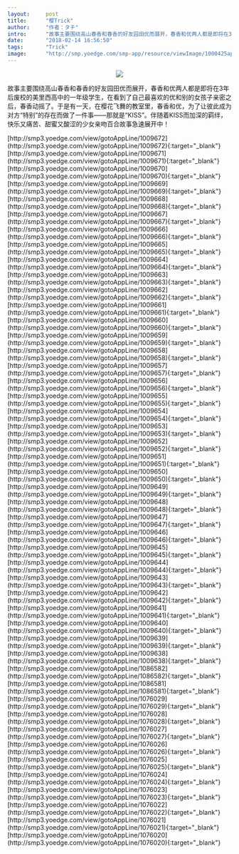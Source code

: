 ```yaml
---
layout:     post
title:      "樱Trick"
author:     "作者：タチ"
intro:      "故事主要围绕高山春香和春香的好友园田优而展开，春香和优两人都是即将在3年后废校的美里西高中的一年级学生，在看到了自己最喜欢的优和别的女孩子亲密之后，春香动摇了。于是有一天，在樱花飞舞的教室里，春香和优，为了让彼此成为对方“特别”的存在而做了一件事——那就是“KISS”。伴随着KISS而加深的羁绊，快乐又痛苦、甜蜜又酸涩的少女亲吻百合故事急速展开中！"
date:       "2018-02-14 16:56:50"
tags:       "Trick"
image:      "http://smp.yoedge.com/smp-app/resource/viewImage/1000425appline.png"
---
```

<div style="text-align: center">
<p><img src="http://smp.yoedge.com/smp-app/resource/viewImage/1000425appline.png"/></p>
</div>
<p class="post-meta">
<span>故事主要围绕高山春香和春香的好友园田优而展开，春香和优两人都是即将在3年后废校的美里西高中的一年级学生，在看到了自己最喜欢的优和别的女孩子亲密之后，春香动摇了。于是有一天，在樱花飞舞的教室里，春香和优，为了让彼此成为对方“特别”的存在而做了一件事——那就是“KISS”。伴随着KISS而加深的羁绊，快乐又痛苦、甜蜜又酸涩的少女亲吻百合故事急速展开中！</span>
</p>
[http://smp3.yoedge.com/view/gotoAppLine/1009672](http://smp3.yoedge.com/view/gotoAppLine/1009672){:target="_blank"}
[http://smp3.yoedge.com/view/gotoAppLine/1009671](http://smp3.yoedge.com/view/gotoAppLine/1009671){:target="_blank"}
[http://smp3.yoedge.com/view/gotoAppLine/1009670](http://smp3.yoedge.com/view/gotoAppLine/1009670){:target="_blank"}
[http://smp3.yoedge.com/view/gotoAppLine/1009669](http://smp3.yoedge.com/view/gotoAppLine/1009669){:target="_blank"}
[http://smp3.yoedge.com/view/gotoAppLine/1009668](http://smp3.yoedge.com/view/gotoAppLine/1009668){:target="_blank"}
[http://smp3.yoedge.com/view/gotoAppLine/1009667](http://smp3.yoedge.com/view/gotoAppLine/1009667){:target="_blank"}
[http://smp3.yoedge.com/view/gotoAppLine/1009666](http://smp3.yoedge.com/view/gotoAppLine/1009666){:target="_blank"}
[http://smp3.yoedge.com/view/gotoAppLine/1009665](http://smp3.yoedge.com/view/gotoAppLine/1009665){:target="_blank"}
[http://smp3.yoedge.com/view/gotoAppLine/1009664](http://smp3.yoedge.com/view/gotoAppLine/1009664){:target="_blank"}
[http://smp3.yoedge.com/view/gotoAppLine/1009663](http://smp3.yoedge.com/view/gotoAppLine/1009663){:target="_blank"}
[http://smp3.yoedge.com/view/gotoAppLine/1009662](http://smp3.yoedge.com/view/gotoAppLine/1009662){:target="_blank"}
[http://smp3.yoedge.com/view/gotoAppLine/1009661](http://smp3.yoedge.com/view/gotoAppLine/1009661){:target="_blank"}
[http://smp3.yoedge.com/view/gotoAppLine/1009660](http://smp3.yoedge.com/view/gotoAppLine/1009660){:target="_blank"}
[http://smp3.yoedge.com/view/gotoAppLine/1009659](http://smp3.yoedge.com/view/gotoAppLine/1009659){:target="_blank"}
[http://smp3.yoedge.com/view/gotoAppLine/1009658](http://smp3.yoedge.com/view/gotoAppLine/1009658){:target="_blank"}
[http://smp3.yoedge.com/view/gotoAppLine/1009657](http://smp3.yoedge.com/view/gotoAppLine/1009657){:target="_blank"}
[http://smp3.yoedge.com/view/gotoAppLine/1009656](http://smp3.yoedge.com/view/gotoAppLine/1009656){:target="_blank"}
[http://smp3.yoedge.com/view/gotoAppLine/1009655](http://smp3.yoedge.com/view/gotoAppLine/1009655){:target="_blank"}
[http://smp3.yoedge.com/view/gotoAppLine/1009654](http://smp3.yoedge.com/view/gotoAppLine/1009654){:target="_blank"}
[http://smp3.yoedge.com/view/gotoAppLine/1009653](http://smp3.yoedge.com/view/gotoAppLine/1009653){:target="_blank"}
[http://smp3.yoedge.com/view/gotoAppLine/1009652](http://smp3.yoedge.com/view/gotoAppLine/1009652){:target="_blank"}
[http://smp3.yoedge.com/view/gotoAppLine/1009651](http://smp3.yoedge.com/view/gotoAppLine/1009651){:target="_blank"}
[http://smp3.yoedge.com/view/gotoAppLine/1009650](http://smp3.yoedge.com/view/gotoAppLine/1009650){:target="_blank"}
[http://smp3.yoedge.com/view/gotoAppLine/1009649](http://smp3.yoedge.com/view/gotoAppLine/1009649){:target="_blank"}
[http://smp3.yoedge.com/view/gotoAppLine/1009648](http://smp3.yoedge.com/view/gotoAppLine/1009648){:target="_blank"}
[http://smp3.yoedge.com/view/gotoAppLine/1009647](http://smp3.yoedge.com/view/gotoAppLine/1009647){:target="_blank"}
[http://smp3.yoedge.com/view/gotoAppLine/1009646](http://smp3.yoedge.com/view/gotoAppLine/1009646){:target="_blank"}
[http://smp3.yoedge.com/view/gotoAppLine/1009645](http://smp3.yoedge.com/view/gotoAppLine/1009645){:target="_blank"}
[http://smp3.yoedge.com/view/gotoAppLine/1009644](http://smp3.yoedge.com/view/gotoAppLine/1009644){:target="_blank"}
[http://smp3.yoedge.com/view/gotoAppLine/1009643](http://smp3.yoedge.com/view/gotoAppLine/1009643){:target="_blank"}
[http://smp3.yoedge.com/view/gotoAppLine/1009642](http://smp3.yoedge.com/view/gotoAppLine/1009642){:target="_blank"}
[http://smp3.yoedge.com/view/gotoAppLine/1009641](http://smp3.yoedge.com/view/gotoAppLine/1009641){:target="_blank"}
[http://smp3.yoedge.com/view/gotoAppLine/1009640](http://smp3.yoedge.com/view/gotoAppLine/1009640){:target="_blank"}
[http://smp3.yoedge.com/view/gotoAppLine/1009639](http://smp3.yoedge.com/view/gotoAppLine/1009639){:target="_blank"}
[http://smp3.yoedge.com/view/gotoAppLine/1009638](http://smp3.yoedge.com/view/gotoAppLine/1009638){:target="_blank"}
[http://smp3.yoedge.com/view/gotoAppLine/1086582](http://smp3.yoedge.com/view/gotoAppLine/1086582){:target="_blank"}
[http://smp3.yoedge.com/view/gotoAppLine/1086581](http://smp3.yoedge.com/view/gotoAppLine/1086581){:target="_blank"}
[http://smp3.yoedge.com/view/gotoAppLine/1076029](http://smp3.yoedge.com/view/gotoAppLine/1076029){:target="_blank"}
[http://smp3.yoedge.com/view/gotoAppLine/1076028](http://smp3.yoedge.com/view/gotoAppLine/1076028){:target="_blank"}
[http://smp3.yoedge.com/view/gotoAppLine/1076027](http://smp3.yoedge.com/view/gotoAppLine/1076027){:target="_blank"}
[http://smp3.yoedge.com/view/gotoAppLine/1076026](http://smp3.yoedge.com/view/gotoAppLine/1076026){:target="_blank"}
[http://smp3.yoedge.com/view/gotoAppLine/1076025](http://smp3.yoedge.com/view/gotoAppLine/1076025){:target="_blank"}
[http://smp3.yoedge.com/view/gotoAppLine/1076024](http://smp3.yoedge.com/view/gotoAppLine/1076024){:target="_blank"}
[http://smp3.yoedge.com/view/gotoAppLine/1076023](http://smp3.yoedge.com/view/gotoAppLine/1076023){:target="_blank"}
[http://smp3.yoedge.com/view/gotoAppLine/1076022](http://smp3.yoedge.com/view/gotoAppLine/1076022){:target="_blank"}
[http://smp3.yoedge.com/view/gotoAppLine/1076021](http://smp3.yoedge.com/view/gotoAppLine/1076021){:target="_blank"}
[http://smp3.yoedge.com/view/gotoAppLine/1076020](http://smp3.yoedge.com/view/gotoAppLine/1076020){:target="_blank"}


